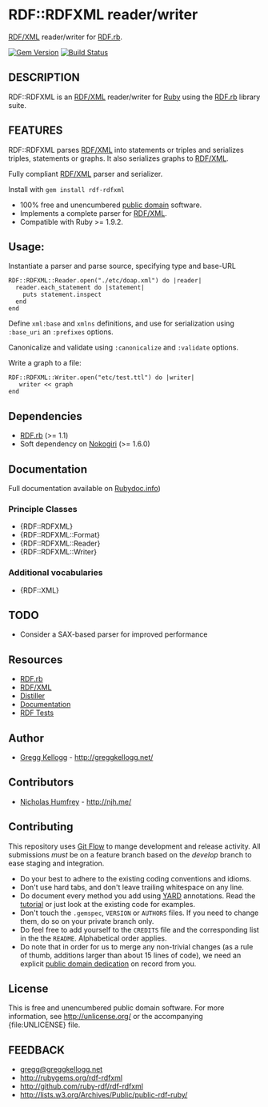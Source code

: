 # RDF::RDFXML reader/writer 

[RDF/XML][] reader/writer for [RDF.rb][].

[![Gem Version](https://badge.fury.io/rb/rdf-rdfxml.png)](http://badge.fury.io/rb/rdf-rdfxml)
[![Build Status](https://secure.travis-ci.org/ruby-rdf/rdf-rdfxml.png?branch=master)](http://travis-ci.org/ruby-rdf/rdf-rdfxml)

## DESCRIPTION

RDF::RDFXML is an [RDF/XML][RDF/XML] reader/writer for [Ruby][] using the [RDF.rb][RDF.rb] library suite.

## FEATURES
RDF::RDFXML parses [RDF/XML][] into statements or triples and serializes triples, statements or graphs. It also serializes graphs to [RDF/XML][].

Fully compliant [RDF/XML][] parser and serializer.

Install with `gem install rdf-rdfxml`

* 100% free and unencumbered [public domain](http://unlicense.org/) software.
* Implements a complete parser for [RDF/XML][].
* Compatible with Ruby >= 1.9.2.

## Usage:
Instantiate a parser and parse source, specifying type and base-URL

    RDF::RDFXML::Reader.open("./etc/doap.xml") do |reader|
      reader.each_statement do |statement|
        puts statement.inspect
      end
    end

Define `xml:base` and `xmlns` definitions, and use for serialization using `:base_uri` an `:prefixes` options.

Canonicalize and validate using `:canonicalize` and `:validate` options.

Write a graph to a file:

    RDF::RDFXML::Writer.open("etc/test.ttl") do |writer|
       writer << graph
    end

## Dependencies
* [RDF.rb](http://rubygems.org/gems/rdf) (>= 1.1)
* Soft dependency on [Nokogiri](http://rubygems.org/gems/nokogiri) (>= 1.6.0)

## Documentation
Full documentation available on [Rubydoc.info][RDF/XML doc])

### Principle Classes
* {RDF::RDFXML}
* {RDF::RDFXML::Format}
* {RDF::RDFXML::Reader}
* {RDF::RDFXML::Writer}

### Additional vocabularies
* {RDF::XML}

## TODO
* Consider a SAX-based parser for improved performance

## Resources
* [RDF.rb][RDF.rb]
* [RDF/XML][RDF/XML]
* [Distiller](http://rdf.greggkellogg.net)
* [Documentation][RDF/XML doc]
* [RDF Tests](http://www.w3.org/2000/10/rdf-tests/rdfcore/allTestCases.html)

## Author
* [Gregg Kellogg](http://github.com/gkellogg) - <http://greggkellogg.net/>

## Contributors
* [Nicholas Humfrey](http://github.com/njh) - <http://njh.me/>

## Contributing
This repository uses [Git Flow](https://github.com/nvie/gitflow) to mange development and release activity. All submissions _must_ be on a feature branch based on the _develop_ branch to ease staging and integration.

* Do your best to adhere to the existing coding conventions and idioms.
* Don't use hard tabs, and don't leave trailing whitespace on any line.
* Do document every method you add using [YARD][] annotations. Read the
  [tutorial][YARD-GS] or just look at the existing code for examples.
* Don't touch the `.gemspec`, `VERSION` or `AUTHORS` files. If you need to
  change them, do so on your private branch only.
* Do feel free to add yourself to the `CREDITS` file and the corresponding
  list in the the `README`. Alphabetical order applies.
* Do note that in order for us to merge any non-trivial changes (as a rule
  of thumb, additions larger than about 15 lines of code), we need an
  explicit [public domain dedication][PDD] on record from you.

## License

This is free and unencumbered public domain software. For more information,
see <http://unlicense.org/> or the accompanying {file:UNLICENSE} file.

## FEEDBACK

* gregg@greggkellogg.net
* <http://rubygems.org/rdf-rdfxml>
* <http://github.com/ruby-rdf/rdf-rdfxml>
* <http://lists.w3.org/Archives/Public/public-rdf-ruby/>

[Ruby]:         http://ruby-lang.org/
[RDF]:          http://www.w3.org/RDF/
[RDF.rb]:       http://rubygems.org/gems/rdf
[RDF/XML]:      hhttp://www.w3.org/TR/rdf-syntax-grammar/ "RDF/XML Syntax Specification"
[YARD]:         http://yardoc.org/
[YARD-GS]:      http://rubydoc.info/docs/yard/file/docs/GettingStarted.md
[PDD]:          http://lists.w3.org/Archives/Public/public-rdf-ruby/2010May/0013.html
[RDF/XML doc]:  http://rubydoc.info/github/ruby-rdf/rdf-rdfxml/master/frames